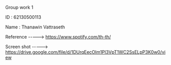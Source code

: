 Group work 1

ID : 62130500113

Name : Thanawin Vattraseth

Reference -----> https://www.spotify.com/th-th/

Screen shot -----> https://drive.google.com/file/d/1DUrqEecOlm1Pl3VpT1WC2SsELpP3K0w0/view